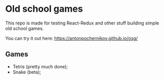 # Old school games

This repo is made for testing React-Redux and other stuff building simple old school games.

You can try it out here:
https://antonpochernikov.github.io/osg/

## Games
- Tetris (pretty much done);
- Snake (beta);
